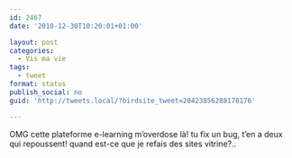 ```yaml
---
id: 2467
date: '2010-12-30T10:20:01+01:00'

layout: post
categories:
  - Vis ma vie
tags:
  - tweet
format: status
publish_social: no
guid: 'http://tweets.local/?birdsite_tweet=20423856288178176'

---
```


OMG cette plateforme e-learning m’overdose là! tu fix un bug, t’en a deux qui repoussent! quand est-ce que je refais des sites vitrine?..